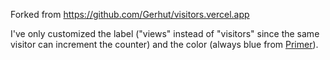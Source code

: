 Forked from https://github.com/Gerhut/visitors.vercel.app

I've only customized the label ("views" instead of "visitors" since the same visitor can increment the counter) and the color (always blue from [Primer](https://primer.style/css/support/color-system)).
